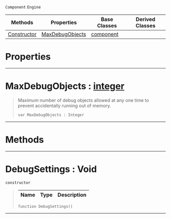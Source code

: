  `Component` `Engine`



|Methods|Properties|Base Classes|Derived Classes|
|---|---|---|---|
|[ Constructor](https://github.com/dragonCASTjosh/PlasmaDocs/blob/master/code_reference/class_reference/debugsettings.markdown#debugsettings-void)|[ MaxDebugObjects](https://github.com/dragonCASTjosh/PlasmaDocs/blob/master/code_reference/class_reference/debugsettings.markdown#maxdebugobjects-plasma-eng)|[component](https://github.com/dragonCASTjosh/PlasmaDocs/blob/master/code_reference/class_reference/component.markdown)| |


 #  Properties


---  
 #  MaxDebugObjects : [integer](https://github.com/dragonCASTjosh/PlasmaDocs/blob/master/code_reference/lightning_base_types/integer.markdown)

> Maximum number of debug objects allowed at any one time to prevent accidentally running out of memory.
> ``` lang=cpp, name=Lightning
> var MaxDebugObjects : Integer


---  
 #  Methods


---  
 #  DebugSettings : Void

 `constructor`

> 
> |Name|Type|Description|
> |---|---|---|
> ``` lang=cpp, name=Lightning
> function DebugSettings()
> ``` 


---  
 

 